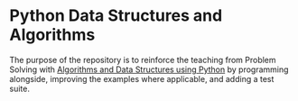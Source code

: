 # Python Data Structures and Algorithms

The purpose of the repository is to reinforce the teaching from Problem Solving with [Algorithms and Data Structures using Python](http://amzn.com/1590282574) by programming alongside, improving the examples where applicable, and adding a test suite.